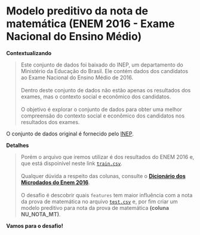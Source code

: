 # Modelo preditivo da nota de matemática (ENEM 2016 - Exame Nacional do Ensino Médio)

**Contextualizando**

> Este conjunto de dados foi baixado do INEP, um departamento do Ministério da Educação do Brasil. Ele contém dados dos candidatos ao Exame Nacional do Ensino Médio de 2016.
<br><br>
Dentro deste conjunto de dados não estão apenas os resultados dos exames, mas o contexto social e econômico dos candidatos.
<br><br>
O objetivo é explorar o conjunto de dados para obter uma melhor compreensão do contexto social e econômico dos candidatos nos resultados dos exames.

O conjunto de dados original é fornecido pelo [INEP](http://portal.inep.gov.br/microdados).

**Detalhes**

> Porém o arquivo que iremos utilizar é dos resultados do ENEM 2016 e, que está dispoinível neste link [`train.csv`](https://github.com/FGalvao77/Previsao-da-nota-de-matematica-do-Enem-2016/blob/main/datasets/train.csv).
<br><br>Qualquer dúvida a respeito das colunas, consulte o [**Dicionário dos Microdados do Enem 2016**](https://s3-us-west-1.amazonaws.com/acceleration-assets-highway/data-science/dicionario-de-dados.zip).
<br><br>O desafio é descobrir quais `features` tem maior influência com a nota da prova de matemática no arquivo [`test.csv`](https://github.com/FGalvao77/Previsao-da-nota-de-matematica-do-Enem-2016/blob/main/datasets/test.csv) e, por fim criar um modelo preditivo para nota da prova de matemática **(coluna NU_NOTA_MT)**.

**Vamos para o desafio!**
